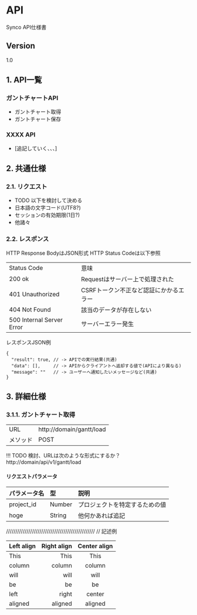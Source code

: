 # API
Synco API仕様書

## Version
1.0

## 1. API一覧

### ガントチャートAPI
- ガントチャート取得
- ガントチャート保存

### XXXX API
- [追記していく、、、]
 

## 2. 共通仕様
### 2.1. リクエスト
- TODO 以下を検討して決める
- 日本語の文字コード(UTF8?)
- セッションの有効期限(1日?)
- 他諸々

### 2.2. レスポンス
HTTP Response BodyはJSON形式
HTTP Status Codeは以下参照

<table>
  <tr>
    <td>Status Code</td>
    <td>意味</td>
  </tr>
  <tr>
    <td>200 ok</td>
    <td>Requestはサーバー上で処理された</td>
  </tr>
  <tr>
    <td>401 Unauthorized</td>
    <td>CSRFトークン不正など認証にかかるエラー</td>
  </tr>
  <tr>
    <td>404 Not Found</td>
    <td>該当のデータが存在しない</td>
  </tr>
  <tr>
    <td>500 Internal Server Error</td>
    <td>サーバーエラー発生</td>
  </tr>
</table>

レスポンスJSON例
```
{
  "result": true, // -> APIでの実行結果(共通)
  "data": [],     // -> APIからクライアントへ返却する値で(APIにより異なる)
  "message": ""   // -> ユーザーへ通知したいメッセージなど(共通)
}
```

## 3. 詳細仕様
### 3.1.1. ガントチャート取得
<table>
  <tr>
    <td>URL</td>
    <td>http://domain/gantt/load</td>
  </tr>
  <tr>
    <td>メソッド</td>
    <td>POST</td>
  </tr>
</table>

!!! 
TODO 検討、URLは次のような形式にするか？
http://domain/api/v1/gantt/load


#### リクエストパラメータ

| パラメータ名 | 型 | 説明 |
|:-|:-|:-|
| project_id | Number | プロジェクトを特定するための値 |
| hoge | String | 他何かあれば追記 |









////////////////////////////////////////////////
// 記述例

| Left align | Right align | Center align |
|:-----------|------------:|:------------:|
| This       |        This |     This     |
| column     |      column |    column    |
| will       |        will |     will     |
| be         |          be |      be      |
| left       |       right |    center    |
| aligned    |     aligned |   aligned    |




